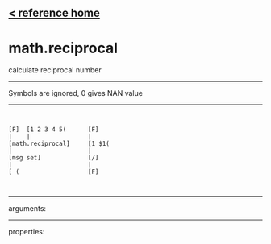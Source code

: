 [< reference home](ceammc_lib.html)
---

# math.reciprocal


calculate reciprocal number

---

Symbols are ignored, 0 gives NAN value
<br>


---


```


[F]  [1 2 3 4 5(      [F]
|    |                |
[math.reciprocal]     [1 $1(
|                     |
[msg set]             [/]
|                     |
[ (                   [F]

            
```

---
arguments:


---
properties:


